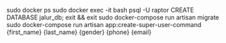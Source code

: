 sudo docker ps
sudo docker exec -it <ID> bash
psql -U raptor
CREATE DATABASE jalur_db;
exit && exit
sudo docker-compose run artisan migrate
sudo docker-compose run artisan app:create-super-user-command {first_name} {last_name} {gender} {phone} {email}